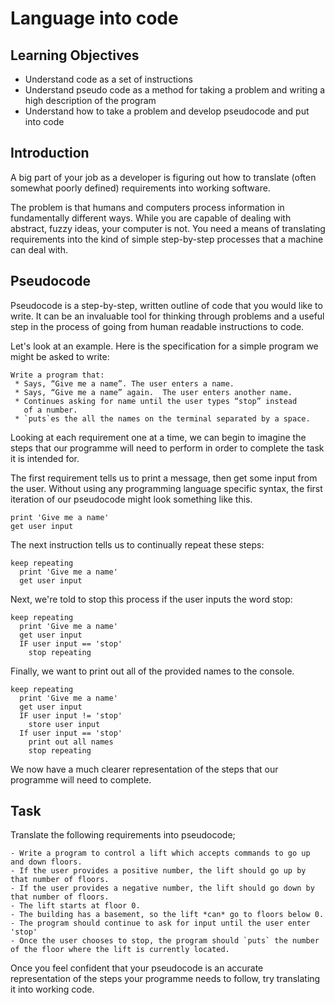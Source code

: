 # Language into code

## Learning Objectives

- Understand code as a set of instructions
- Understand  pseudo code as a method for taking a problem and writing a high description of the program
- Understand how to take a problem and develop pseudocode and put into code

## Introduction

A big part of your job as a developer is figuring out how to translate (often somewhat poorly defined) requirements into working software.

The problem is that humans and computers process information in fundamentally different ways. While you are capable of dealing with abstract, fuzzy ideas, your computer is not. You need a means of translating requirements into the kind of simple step-by-step processes that a machine can deal with.

## Pseudocode

Pseudocode is a step-by-step, written outline of code that you would like to write. It can be an invaluable tool for thinking through problems and a useful step in the process of going from human readable instructions to code.

Let's look at an example. Here is the specification for a simple program we might be asked to write:

```
Write a program that:
 * Says, “Give me a name”. The user enters a name.
 * Says, “Give me a name” again.  The user enters another name.
 * Continues asking for name until the user types “stop” instead
   of a number.
 * `puts`es the all the names on the terminal separated by a space.
```

Looking at each requirement one at a time, we can begin to imagine the steps that our programme will need to perform in order to complete the task it is intended for.

The first requirement tells us to print a message, then get some input from the user. Without using any programming language specific syntax, the first iteration of our pseudocode might look something like this.

```
print 'Give me a name'
get user input
```

The next instruction tells us to continually repeat these steps:

```
keep repeating
  print 'Give me a name'
  get user input
```

Next, we're told to stop this process if the user inputs the word stop:

```
keep repeating
  print 'Give me a name'
  get user input
  IF user input == 'stop'
    stop repeating
```

Finally, we want to print out all of the provided names to the console.

```
keep repeating
  print 'Give me a name'
  get user input
  IF user input != 'stop'  
    store user input
  If user input == 'stop'
    print out all names
    stop repeating
```

We now have a much clearer representation of the steps that our programme will need to complete.  

## Task

Translate the following requirements into pseudocode;

```
- Write a program to control a lift which accepts commands to go up and down floors.
- If the user provides a positive number, the lift should go up by that number of floors.
- If the user provides a negative number, the lift should go down by that number of floors.
- The lift starts at floor 0.
- The building has a basement, so the lift *can* go to floors below 0.
- The program should continue to ask for input until the user enter 'stop'
- Once the user chooses to stop, the program should `puts` the number of the floor where the lift is currently located.
```

Once you feel confident that your pseudocode is an accurate representation of the steps your programme needs to follow, try translating it into working code.
